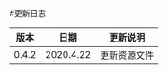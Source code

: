 #更新日志

| 版本 | 日期                   | 更新说明|
| :------: | :----------------------: |:---:|
| 0.4.2   |      2020.4.22      |更新资源文件|